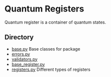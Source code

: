 # Quantum Registers

Quantum register is a container of quantum states. 

## Directory

 * [base.py](./quantum_register/base.py) Base classes for package
 * [errors.py](/quantum_register/errors.py)
 * [validators.py](/quantum_register/validators.py)
 * [base_register.py](/quantum_register/base_register.py)
 * [registers.py](./quantum_register/registers.py) Different types of registers